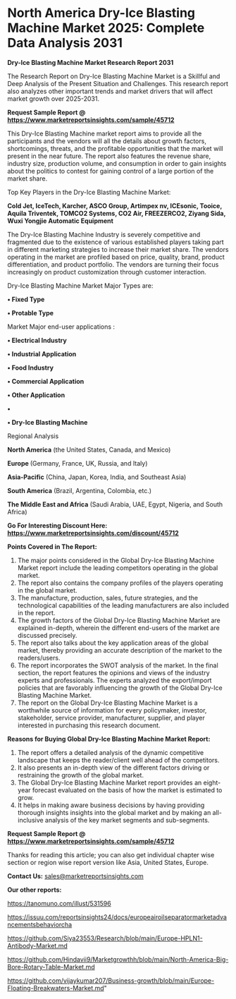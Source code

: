 # North America Dry-Ice Blasting Machine Market 2025: Complete Data Analysis 2031

<strong>Dry-Ice Blasting Machine Market Research Report 2031</strong>

The Research Report on Dry-Ice Blasting Machine Market is a Skillful and Deep Analysis of the Present Situation and Challenges. This research report also analyzes other important trends and market drivers that will affect market growth over 2025-2031.

<strong>Request Sample Report @ <a href=https://www.marketreportsinsights.com/sample/45712>https://www.marketreportsinsights.com/sample/45712</a></strong>

This Dry-Ice Blasting Machine market report aims to provide all the participants and the vendors will all the details about growth factors, shortcomings, threats, and the profitable opportunities that the market will present in the near future. The report also features the revenue share, industry size, production volume, and consumption in order to gain insights about the politics to contest for gaining control of a large portion of the market share.

Top Key Players in the Dry-Ice Blasting Machine Market:

<strong>Cold Jet, IceTech, Karcher, ASCO Group, Artimpex nv, ICEsonic, Tooice, Aquila Triventek, TOMCO2 Systems, CO2 Air, FREEZERCO2, Ziyang Sida, Wuxi Yongjie Automatic Equipment</strong>

The Dry-Ice Blasting Machine Industry is severely competitive and fragmented due to the existence of various established players taking part in different marketing strategies to increase their market share. The vendors operating in the market are profiled based on price, quality, brand, product differentiation, and product portfolio. The vendors are turning their focus increasingly on product customization through customer interaction.

Dry-Ice Blasting Machine Market Major Types are:

<strong>•  Fixed Type

•  Protable Type</strong>

Market Major end-user applications :

<strong>•  Electrical Industry

•  Industrial Application

•  Food Industry

•  Commercial Application

•  Other Application

•  

•  Dry-Ice Blasting Machine</strong>

Regional Analysis

</u><strong><b>North America</b></strong> (the United States, Canada, and Mexico)

<strong><b>Europe </b></strong>(Germany, France, UK, Russia, and Italy)

<strong><b>Asia-Pacific</b></strong> (China, Japan, Korea, India, and Southeast Asia)

<strong><b>South America</b></strong> (Brazil, Argentina, Colombia, etc.)

<strong><b>The Middle East and Africa</b></strong> (Saudi Arabia, UAE, Egypt, Nigeria, and South Africa)

<strong>Go For Interesting Discount Here: <a href=https://www.marketreportsinsights.com/discount/45712>https://www.marketreportsinsights.com/discount/45712</a></strong>

<strong>Points Covered in The Report:</strong>
<ol>
  <li>The major points considered in the Global Dry-Ice Blasting Machine Market report include the leading competitors operating in the global market.</li>
  <li>The report also contains the company profiles of the players operating in the global market.</li>
  <li>The manufacture, production, sales, future strategies, and the technological capabilities of the leading manufacturers are also included in the report.</li>
  <li>The growth factors of the Global Dry-Ice Blasting Machine Market are explained in-depth, wherein the different end-users of the market are discussed precisely.</li>
  <li>The report also talks about the key application areas of the global market, thereby providing an accurate description of the market to the readers/users.</li>
  <li>The report incorporates the SWOT analysis of the market. In the final section, the report features the opinions and views of the industry experts and professionals. The experts analyzed the export/import policies that are favorably influencing the growth of the Global Dry-Ice Blasting Machine Market.</li>
  <li>The report on the Global Dry-Ice Blasting Machine Market is a worthwhile source of information for every policymaker, investor, stakeholder, service provider, manufacturer, supplier, and player interested in purchasing this research document.</li>
</ol>
<strong>Reasons for Buying Global Dry-Ice Blasting Machine Market Report:</strong>

<ol>
  <li>The report offers a detailed analysis of the dynamic competitive landscape that keeps the reader/client well ahead of the competitors.</li>
  <li>It also presents an in-depth view of the different factors driving or restraining the growth of the global market.</li>
  <li>The Global Dry-Ice Blasting Machine Market report provides an eight-year forecast evaluated on the basis of how the market is estimated to grow.</li>
  <li>It helps in making aware business decisions by having providing thorough insights insights into the global market and by making an all-inclusive analysis of the key market segments and sub-segments.</li>
</ol>
<strong>Request Sample Report @ <a href=https://www.marketreportsinsights.com/sample/45712>https://www.marketreportsinsights.com/sample/45712</a></strong>


Thanks for reading this article; you can also get individual chapter wise section or region wise report version like Asia, United States, Europe.

<strong>Contact Us:</strong>
sales@marketreportsinsights.com

<strong>Our other reports:</strong>

<a href=https://tanomuno.com/illust/531596>https://tanomuno.com/illust/531596</a>

<a href=https://issuu.com/reportsinsights24/docs/europeairoilseparatormarketadvancementsbehaviorcha>https://issuu.com/reportsinsights24/docs/europeairoilseparatormarketadvancementsbehaviorcha</a>

<a href=https://github.com/Siya23553/Research/blob/main/Europe-HPLN1-Antibody-Market.md>https://github.com/Siya23553/Research/blob/main/Europe-HPLN1-Antibody-Market.md</a>

<a href=https://github.com/Hindavii9/Marketgrowthh/blob/main/North-America-Big-Bore-Rotary-Table-Market.md>https://github.com/Hindavii9/Marketgrowthh/blob/main/North-America-Big-Bore-Rotary-Table-Market.md</a>

<a href=https://github.com/vijaykumar207/Business-growth/blob/main/Europe-Floating-Breakwaters-Market.md>https://github.com/vijaykumar207/Business-growth/blob/main/Europe-Floating-Breakwaters-Market.md</a>"
